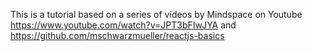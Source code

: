 This is a tutorial based on a series of videos by Mindspace on Youtube
https://www.youtube.com/watch?v=JPT3bFIwJYA
and
https://github.com/mschwarzmueller/reactjs-basics
